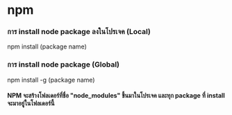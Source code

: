 # npm 
<h3>การ install node package ลงในโปรเจค (Local)</h3>
npm install (package name)<br>


<h3>การ install node package (Global)</h3>
npm install -g (package name)<br>

<h4>NPM จะสร้างโฟลเดอร์ที่ชื่อ "node_modules" ขึ้นมาในโปรเจค และทุก package ที่ install จะมาอยู่ในโฟลเดอร์นี้ </h4>